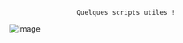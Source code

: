                      Quelques scripts utiles !

![image](https://github.com/user-attachments/assets/269fd213-d985-4092-8e3c-f50ed2d419f2)

